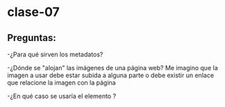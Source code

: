 # clase-07
## Preguntas:
-¿Para qué sirven los metadatos?

-¿Dónde se "alojan" las imágenes de una página web? Me imagino que la imagen a usar debe estar subida a alguna parte o debe existir un enlace que relacione la imagen con la página

-¿En qué caso se usaría el elemento <time>?
